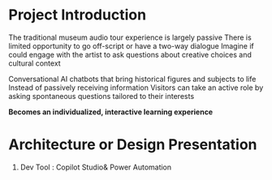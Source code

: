 
# Project Introduction

The traditional museum audio tour experience is largely passive
There is limited opportunity to go off-script or have a two-way dialogue
Imagine if could engage with the artist to ask questions about creative choices and cultural context

Conversational AI chatbots that bring historical figures and subjects to life 
Instead of passively receiving  information
Visitors can take an active role by asking spontaneous questions tailored 
to their interests

**Becomes an individualized, interactive learning experience**

# Architecture or Design Presentation

1. Dev Tool : Copilot Studio& Power Automation


